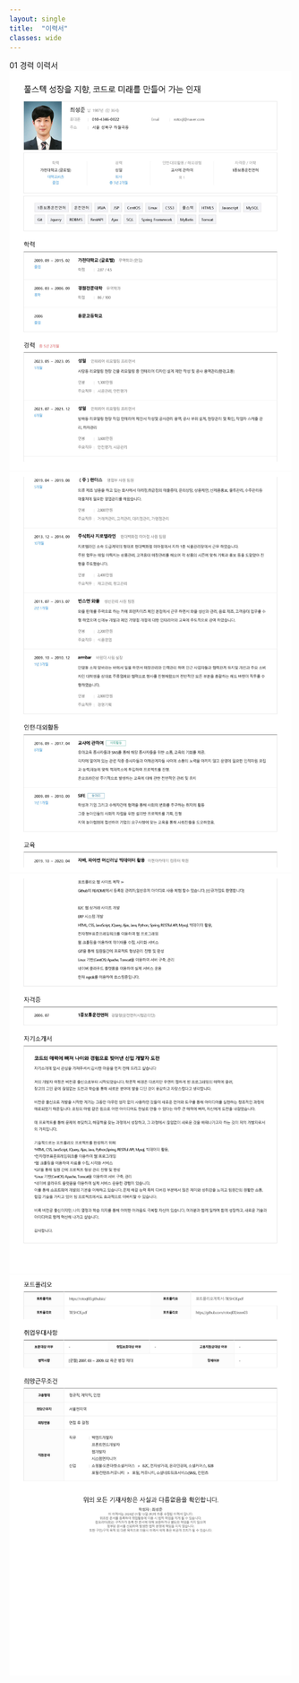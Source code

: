 ```yaml
---
layout: single
title:  "이력서"
classes: wide
---
```


01 경력 이력서
![01](/assets/images/0001.jpg)
![02](/assets/images/0002.jpg)
![03](/assets/images/0003.jpg)
![04](/assets/images/0004.jpg)